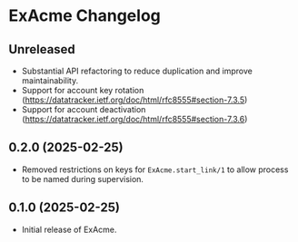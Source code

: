 # ExAcme Changelog

## Unreleased

- Substantial API refactoring to reduce duplication and improve maintainability.
- Support for account key rotation (https://datatracker.ietf.org/doc/html/rfc8555#section-7.3.5)
- Support for account deactivation (https://datatracker.ietf.org/doc/html/rfc8555#section-7.3.6)

## 0.2.0 (2025-02-25)

- Removed restrictions on keys for `ExAcme.start_link/1` to allow process to be named during supervision.

## 0.1.0 (2025-02-25)

- Initial release of ExAcme.

